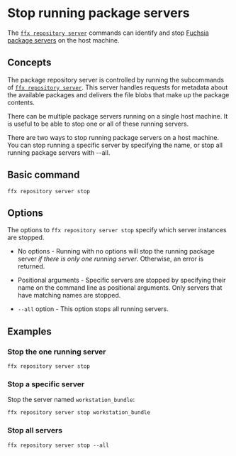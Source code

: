 # Stop running package servers

The [`ffx repository server`][ffx-repo-server] commands can identify and stop
[Fuchsia package servers][fuchsia-package-server] on the host machine.

## Concepts

The package repository server is controlled by running the subcommands of
[`ffx repository server`][ffx-repo-server]. This server handles requests for
metadata about the available packages and delivers the file blobs that make
up the package contents.

There can be multiple package servers running on a single host machine. It is
useful to be able to stop one or all of these running servers.

There are two ways to stop running package servers on a host machine. You can
stop running a specific server by specifying the name, or stop all running
package servers with --all.

## Basic command

```posix-terminal
ffx repository server stop
```

## Options

The options to `ffx repository server stop` specify which server instances are
stopped.

* No options - Running with no options will stop the running package server
  _if there is only one running server_. Otherwise, an error is returned.

* Positional arguments - Specific servers are stopped by specifying their name
  on the command line as positional arguments. Only servers that have matching
  names are stopped.

* `--all` option - This option stops all running servers.

## Examples

### Stop the one running server

```posix-terminal
ffx repository server stop
```

### Stop a specific server

Stop the server named `workstation_bundle`:

```posix-terminal
ffx repository server stop workstation_bundle
```

### Stop all servers

```posix-terminal
ffx repository server stop --all
```

<!-- Reference links -->

[ffx-repo-server]: /reference/tools/sdk/ffx.md#ffx_repository_server
[fuchsia-package-server]: /docs/concepts/packages/fuchsia_package_server.md

